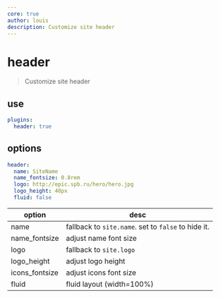 ```yaml
---
core: true
author: louis
description: Customize site header
---
```

# header

> Customize site header

## use

```yaml
plugins:
  header: true
```


## options

```yaml
header:
  name: SiteName
  name_fontsize: 0.8rem
  logo: http://epic.spb.ru/hero/hero.jpg
  logo_height: 40px
  fluid: false
```

| option      | desc                                                |
| ----------- | --------------------------------------------------- |
| name        | fallback to `site.name`. set to `false` to hide it. |
| name_fontsize   | adjust name font size |
| logo        | fallback to `site.logo`                             |
| logo_height | adjust logo height                                  |
| icons_fontsize | adjust icons font size                                  |
| fluid       | fluid layout (width=100%)                           |
